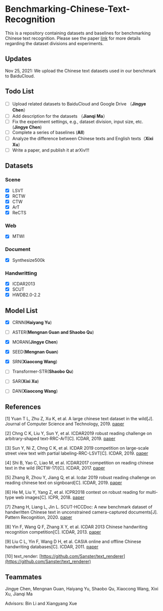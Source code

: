# Benchmarking-Chinese-Text-Recognition
This is a repository containing datasets and baselines for benchmarking Chinese text recognition. Please see the paper [link]() for more details regarding the dataset divisions and experiments.

## Updates
Nov 25, 2021: We upload the Chinese text datasets used in our benchmark to BaiduCloud.

## Todo List
- [ ] Upload related datasets to BaiduCloud and Google Drive （**Jingye Chen**）
- [ ] Add description for the datasets （**Jianqi Ma**）
- [ ] Fix the experiment settings, e.g., dataset division, input size, etc. (**Jingye Chen**)
- [ ] Complete a series of baselines (**All**)
- [ ] Analyze the difference between Chinese texts and English texts（**Xixi Xu**）
- [ ] Write a paper, and publish it at arXiv!!!

## Datasets
### Scene
- [x] LSVT 
- [x] RCTW
- [x] CTW
- [x] ArT
- [x] ReCTS
### Web
- [x] MTWI
### Document
- [x] Synthesize500k
### Handwritting
- [x] ICDAR2013
- [x] SCUT
- [x] HWDB2.0-2.2

## Model List
- [x] CRNN(**Haiyang Yu**)
- [ ] ASTER(**Mengnan Guan and Shaobo Qu**)
- [x] MORAN(**Jingye Chen**)
- [x] SEED(**Mengnan Guan**)
- [x] SRN(**Xiaocong Wang**)
- [ ] Transformer-STR(**Shaobo Qu**)
- [ ] SAR(**Xixi Xu**)
- [ ] DAN(**Xiaocong Wang**)



## References
[1] Yuan T L, Zhu Z, Xu K, et al. A large chinese text dataset in the wild[J]. Journal of Computer Science and Technology, 2019. [paper]()

[2] Chng C K, Liu Y, Sun Y, et al. ICDAR2019 robust reading challenge on arbitrary-shaped text-RRC-ArT[C]. ICDAR, 2019. [paper]()

[3] Sun Y, Ni Z, Chng C K, et al. ICDAR 2019 competition on large-scale street view text with partial labeling-RRC-LSVT[C]. ICDAR, 2019. [paper]()

[4] Shi B, Yao C, Liao M, et al. ICDAR2017 competition on reading chinese text in the wild (RCTW-17)[C]. ICDAR, 2017. [paper]()

[5] Zhang R, Zhou Y, Jiang Q, et al. Icdar 2019 robust reading challenge on reading chinese text on signboard[C]. ICDAR, 2019. [paper]()

[6] He M, Liu Y, Yang Z, et al. ICPR2018 contest on robust reading for multi-type web images[C]. ICPR, 2018. [paper]()

[7] Zhang H, Liang L, Jin L. SCUT-HCCDoc: A new benchmark dataset of handwritten Chinese text in unconstrained camera-captured documents[J]. Pattern Recognition, 2020. [paper]()

[8] Yin F, Wang Q F, Zhang X Y, et al. ICDAR 2013 Chinese handwriting recognition competition[C]. ICDAR, 2013. [paper]()

[9] Liu C L, Yin F, Wang D H, et al. CASIA online and offline Chinese handwriting databases[C]. ICDAR, 2011. [paper]()

[10] text_render: [https://github.com/Sanster/text_renderer](https://github.com/Sanster/text_renderer)



## Teammates
Jingye Chen, Mengnan Guan, Haiyang Yu, Shaobo Qu, Xiaocong Wang, Xixi Xu, Jianqi Ma

Advisors: Bin Li and Xiangyang Xue
